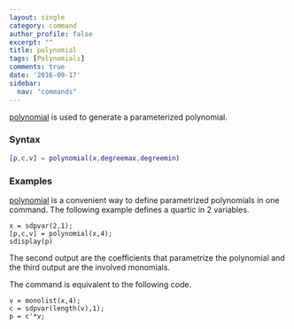 ```yaml
---
layout: single
category: command
author_profile: false
excerpt: ""
title: polynomial
tags: [Polynomials]
comments: true
date: '2016-09-17'
sidebar:
  nav: "commands"
---
```


[polynomial](/command/polynomial) is used to generate a parameterized polynomial.

### Syntax  

````matlab
[p,c,v] = polynomial(x,degreemax,degreemin)
````

### Examples
[polynomial](/command/polynomial) is a convenient way to define parametrized polynomials in one command. The following example defines a quartic in 2 variables.
````matlabb
x = sdpvar(2,1);
[p,c,v] = polynomial(x,4);
sdisplay(p)
````

The second output are the coefficients that parametrize the polynomial and the third output are the involved monomials.

The command is equivalent to the following code.
````matlabb
v = monolist(x,4);
c = sdpvar(length(v),1);
p = c'*v;
````
